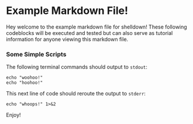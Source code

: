 <!--- shelldown script template, see github.com/rigelrozanski/shelldown
#!/bin/bash

echo "Testing out the first script:"
echo "The above should have output: woohoo!"

echo "Testing out the second script, route stderr to stdout:"
$(#shelldown[2][0]) 2>&1 > /dev/null
echo "The above should have output: whoops!"

echo "Printing an entire codeblock"
echo #shelldown[1][-1]
#shelldown[1][-1]
echo "The above should have output: woohoo! then hoohoo!"

-->

# Example Markdown File!

Hey welcome to the example markdown file for shelldown!
These following codeblocks will be executed and tested
but can also serve as tutorial information for anyone viewing 
this markdown file.

### Some Simple Scripts

The following terminal commands should output to `stdout`:

``` shelldown[1]
echo "woohoo!"
echo "hoohoo!"
```

This next line of code should reroute the output to `stderr`:

``` shelldown[2]
echo "whoops!" 1>&2
```

Enjoy!
